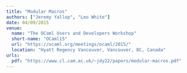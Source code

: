 ```yaml
---
title: "Modular Macros"
authors: ["Jeremy Yallop", "Leo White"]
date: 04/09/2015
venue:
  name: "The OCaml Users and Developers Workshop"
  short-name: "OCaml15"
  url: "https://ocaml.org/meetings/ocaml/2015/"
  location: "Hyatt Regency Vancouver, Vancouver, BC, Canada"
urls:
  pdf: "https://www.cl.cam.ac.uk/~jdy22/papers/modular-macros.pdf"
---
```

